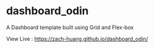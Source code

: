 # dashboard_odin

A Dashboard template built using Grid and Flex-box

View Live : https://zach-huang.github.io/dashboard_odin/ 
